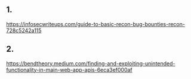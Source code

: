 ## 1.
https://infosecwriteups.com/guide-to-basic-recon-bug-bounties-recon-728c5242a115

## 2.
https://bendtheory.medium.com/finding-and-exploiting-unintended-functionality-in-main-web-app-apis-6eca3ef000af
